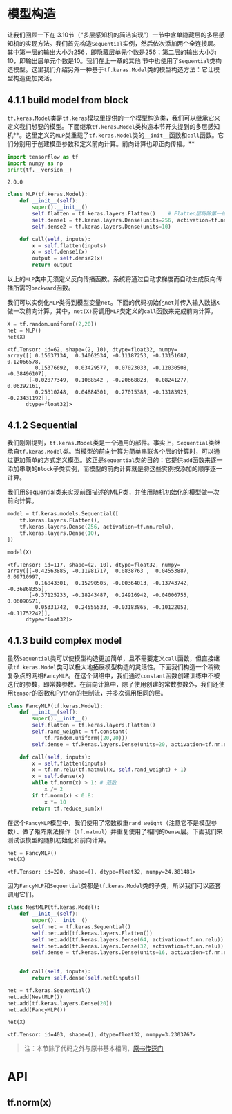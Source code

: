 
# 模型构造

让我们回顾一下在 3.10节（“多层感知机的简洁实现”）一节中含单隐藏层的多层感知机的实现方法。我们首先构造`Sequential`实例，然后依次添加两个全连接层。其中第一层的输出大小为256，即隐藏层单元个数是256；第二层的输出大小为10，即输出层单元个数是10。我们在上一章的其他
节中也使用了`Sequential`类构造模型。这里我们介绍另外一种基于`tf.keras.Model`类的模型构造方法：它让模型构造更加灵活。


## 4.1.1 build model from block

`tf.keras.Model`类是`tf.keras`模块里提供的一个模型构造类，我们可以继承它来定义我们想要的模型。下面继承`tf.keras.Model`类构造本节开头提到的多层感知机**。这里定义的`MLP`类重载了`tf.keras.Model`类的`__init__`函数和`call`函数。它们分别用于创建模型参数和定义前向计算。前向计算也即正向传播。**


```python
import tensorflow as tf
import numpy as np
print(tf.__version__)
```

    2.0.0



```python
class MLP(tf.keras.Model):
    def __init__(self):
        super().__init__()
        self.flatten = tf.keras.layers.Flatten()    # Flatten层将除第一维（batch_size）以外的维度展平
        self.dense1 = tf.keras.layers.Dense(units=256, activation=tf.nn.relu)
        self.dense2 = tf.keras.layers.Dense(units=10)

    def call(self, inputs):         
        x = self.flatten(inputs)   
        x = self.dense1(x)    
        output = self.dense2(x)     
        return output
```

以上的`MLP`类中无须定义反向传播函数。系统将通过自动求梯度而自动生成反向传播所需的`backward`函数。

我们可以实例化`MLP`类得到模型变量`net`。下面的代码初始化`net`并传入输入数据`X`做一次前向计算。其中，`net(X)`将调用`MLP`类定义的`call`函数来完成前向计算。


```python
X = tf.random.uniform((2,20))
net = MLP()
net(X)
```




    <tf.Tensor: id=62, shape=(2, 10), dtype=float32, numpy=
    array([[ 0.15637134,  0.14062534, -0.11187253, -0.13151687,  0.12066578,
             0.15376692,  0.03429577,  0.07023033, -0.12030508, -0.38496107],
           [-0.02877349,  0.1088542 , -0.20668823,  0.08241277,  0.06292161,
             0.25310248,  0.04884301,  0.27015388, -0.13183925, -0.23431192]],
          dtype=float32)>



## 4.1.2 Sequential

我们刚刚提到，`tf.keras.Model`类是一个通用的部件。事实上，`Sequential`类继承自`tf.keras.Model`类。当模型的前向计算为简单串联各个层的计算时，可以通过更加简单的方式定义模型。这正是`Sequential`类的目的：它提供`add`函数来逐一添加串联的`Block`子类实例，而模型的前向计算就是将这些实例按添加的顺序逐一计算。

我们用Sequential类来实现前面描述的MLP类，并使用随机初始化的模型做一次前向计算。


```python
model = tf.keras.models.Sequential([
    tf.keras.layers.Flatten(),
    tf.keras.layers.Dense(256, activation=tf.nn.relu),
    tf.keras.layers.Dense(10),
])

model(X)
```




    <tf.Tensor: id=117, shape=(2, 10), dtype=float32, numpy=
    array([[-0.42563885, -0.11981717,  0.0838763 ,  0.04553887,  0.09710997,
             0.16843301,  0.15290505, -0.00364013, -0.13743742, -0.36868355],
           [-0.37125233, -0.18243487,  0.24916942, -0.04006755,  0.06090571,
             0.05331742,  0.24555533, -0.03183865, -0.10122052, -0.11752242]],
          dtype=float32)>



## 4.1.3 build complex model

虽然`Sequential`类可以使模型构造更加简单，且不需要定义`call`函数，但直接继承`tf.keras.Model`类可以极大地拓展模型构造的灵活性。下面我们构造一个稍微复杂点的网络`FancyMLP`。在这个网络中，我们通过`constant`函数创建训练中不被迭代的参数，即常数参数。在前向计算中，除了使用创建的常数参数外，我们还使用`tensor`的函数和Python的控制流，并多次调用相同的层。


```python
class FancyMLP(tf.keras.Model):
    def __init__(self):
        super().__init__()
        self.flatten = tf.keras.layers.Flatten()
        self.rand_weight = tf.constant(
            tf.random.uniform((20,20)))
        self.dense = tf.keras.layers.Dense(units=20, activation=tf.nn.relu)

    def call(self, inputs):         
        x = self.flatten(inputs)   
        x = tf.nn.relu(tf.matmul(x, self.rand_weight) + 1)
        x = self.dense(x)    
        while tf.norm(x) > 1: # 范数
            x /= 2
        if tf.norm(x) < 0.8:
            x *= 10
        return tf.reduce_sum(x)
```

在这个`FancyMLP`模型中，我们使用了常数权重`rand_weight`（注意它不是模型参数）、做了矩阵乘法操作（`tf.matmul`）并重复使用了相同的`Dense`层。下面我们来测试该模型的随机初始化和前向计算。


```python
net = FancyMLP()
net(X)
```




    <tf.Tensor: id=220, shape=(), dtype=float32, numpy=24.381481>



因为`FancyMLP`和`Sequential`类都是`tf.keras.Model`类的子类，所以我们可以嵌套调用它们。


```python
class NestMLP(tf.keras.Model):
    def __init__(self):
        super().__init__()
        self.net = tf.keras.Sequential()
        self.net.add(tf.keras.layers.Flatten())
        self.net.add(tf.keras.layers.Dense(64, activation=tf.nn.relu))
        self.net.add(tf.keras.layers.Dense(32, activation=tf.nn.relu))
        self.dense = tf.keras.layers.Dense(units=16, activation=tf.nn.relu)

    
    def call(self, inputs):         
        return self.dense(self.net(inputs))

net = tf.keras.Sequential()
net.add(NestMLP())
net.add(tf.keras.layers.Dense(20))
net.add(FancyMLP())

net(X)
```




    <tf.Tensor: id=403, shape=(), dtype=float32, numpy=3.2303767>


> 注：本节除了代码之外与原书基本相同，[原书传送门](https://zh.d2l.ai/chapter_deep-learning-computation/model-construction.html)

# API

## tf.norm(x)